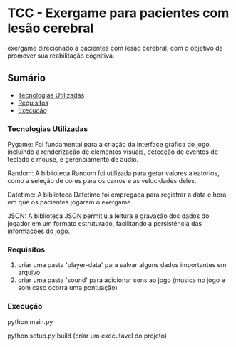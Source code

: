 # TCC - Exergame para pacientes com lesão cerebral

exergame direcionado a pacientes com lesão cerebral, com o objetivo de promover sua reabilitação cógnitiva.

## Sumário

- [Tecnologias Utilizadas](#tecnologias-utilizadas)
- [Requisitos](#requisitos)
- [Execução](#execução)

### Tecnologias Utilizadas

Pygame: Foi fundamental para a criação da interface gráfica do jogo, incluindo a renderização de elementos visuais, detecção de eventos de teclado e mouse, e gerenciamento de ́audio.

Random: A biblioteca Random foi utilizada para gerar valores aleatórios, como a seleção de cores para os carros e as velocidades deles.

Datetime: A biblioteca Datetime foi empregada para registrar a data e hora em que os pacientes jogaram o exergame.

JSON: A biblioteca JSON permitiu a leitura e gravação dos dados do jogador em um formato estruturado, facilitando a persistência das informacões do jogo.

### Requisitos

1. criar uma pasta 'player-data' para salvar alguns dados importantes em arquivo
2. criar uma pasta 'sound' para adicionar sons ao jogo (musica no jogo e som caso ocorra uma pontuação)

### Execução

python main.py

python setup.py build (criar um executável do projeto)

